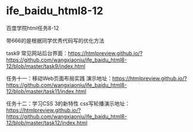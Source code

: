 # ife_baidu_html8-12     

百度学院html任务8-12  

带666的是根据同学优秀代码写的优化方法

task9 常见网站后台界面：https://htmlpreview.github.io/?https://github.com/wangxiaoniu/ife_baidu_html8-12/blob/master/task9/index.html

任务十一：移动Web页面布局实践 演示地址：https://htmlpreview.github.io/?https://github.com/wangxiaoniu/ife_baidu_html8-12/blob/master/task11/index.html

任务十二：学习CSS 3的新特性 css写轮播演示地址：https://htmlpreview.github.io/?https://github.com/wangxiaoniu/ife_baidu_html8-12/blob/master/task12/index.html
